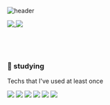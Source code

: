 

![header](https://capsule-render.vercel.app/api?type=waving&color=DDA0DD&height=100&animation=fadeIn&section=footer&text=Chu-DongWon&fontSize=20&fontAlignY=15&fontAlign=10&stroke=E6E6FA)


<a href="https://github.com/chu-dw/github-readme-stats">
  <img align="top" src="https://github-readme-stats.vercel.app/api/top-langs/?username=chu-dw&title_color=000000&border_color=DDA0DD" />
</a>
<a href="https://github.com/chu-dw/convoychat">
  <img align="top" src="https://github-readme-stats.vercel.app/api?username=chu-dw&border_color=DDA0DD&title_color=000000&ring_color=800080" />
</a>

<h1> </h1><br/>

<div align="left">
<h3 align="left">📖 studying</h3>

<p align="left"> Techs that I've used at least once </p>
  
<img src="https://img.shields.io/badge/C-A8B9CC?style=for-the-badge&logo=C&logoColor=white">
<img src="https://img.shields.io/badge/Kotlin-7F52FF?style=for-the-badge&logo=Kotlin&logoColor=white">
<img src="https://img.shields.io/badge/Firebase-FFCA28?style=for-the-badge&logo=Firebase&logoColor=white">
<img src="https://img.shields.io/badge/Python-3766AB?style=for-the-badge&logo=Python&logoColor=white">
<img src="https://img.shields.io/badge/Spring%20Boot-6DB33F?style=for-the-badge&logo=Spring%20Boot&logoColor=white">
<img src="https://img.shields.io/badge/Mysql-4479A1?style=for-the-badge&logo=Mysql&logoColor=white">

</div>
